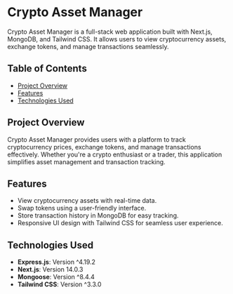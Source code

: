 # Crypto Asset Manager

Crypto Asset Manager is a full-stack web application built with  Next.js, MongoDB, and Tailwind CSS. It allows users to view cryptocurrency assets, exchange tokens, and manage transactions seamlessly.

## Table of Contents

- [Project Overview](#project-overview)
- [Features](#features)
- [Technologies Used](#technologies-used)


## Project Overview

Crypto Asset Manager provides users with a platform to track cryptocurrency prices, exchange tokens, and manage transactions effectively. Whether you're a crypto enthusiast or a trader, this application simplifies asset management and transaction tracking.

## Features

- View cryptocurrency assets with real-time data.
- Swap tokens using a user-friendly interface.
- Store transaction history in MongoDB for easy tracking.
- Responsive UI design with Tailwind CSS for seamless user experience.

## Technologies Used


- **Express.js**: Version ^4.19.2
- **Next.js**: Version 14.0.3
- **Mongoose**: Version ^8.4.4
- **Tailwind CSS**: Version ^3.3.0





